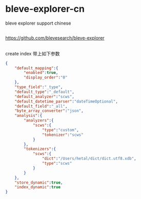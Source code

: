 # bleve-explorer-cn
bleve explorer support chinese
## 
https://github.com/blevesearch/bleve-explorer

##
create index 带上如下参数
```json
{
    "default_mapping":{
        "enabled":true,
        "display_order":"0"
    },
    "type_field":"_type",
    "default_type":"_default",
    "default_analyzer":"scws",
    "default_datetime_parser":"dateTimeOptional",
    "default_field":"_all",
    "byte_array_converter":"json",
    "analysis":{
        "analyzers":{
            "scws":{
                "type":"custom",
                "tokenizer":"scws"
            }
        },
        "tokenizers":{
            "scws":{
                "dict":"/Users/hetal/dict/dict.utf8.xdb",
                "type":"scws"
            }
        }
    },
    "store_dynamic":true,
    "index_dynamic":true
}
```
